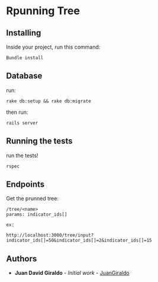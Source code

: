 # Rpunning Tree

## Installing

Inside your project, run this command:

```
Bundle install
```
## Database

run:

```
rake db:setup && rake db:migrate
```

then run:

```
rails server
```


## Running the tests


run the tests!

```
rspec
```

## Endpoints

Get the prunned tree:
```
/tree/<name>
params: indicator_ids[]

ex:

http://localhost:3000/tree/input?indicator_ids[]=50&indicator_ids[]=2&indicator_ids[]=15
```

## Authors

* **Juan David Giraldo** - *Initial work* - [JuanGiraldo](https://github.com/JuandGirald)

